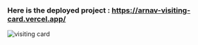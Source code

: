 ### Here is the deployed project : https://arnav-visiting-card.vercel.app/




![visiting card](https://github.com/user-attachments/assets/be24630e-2ebb-4be9-a5ce-89f88e81965b)
